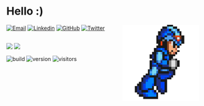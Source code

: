 # Hello :)

<img align="right" width="200" alt="megaman" src="https://raw.githubusercontent.com/mathiasarturschulz/mathiasarturschulz/master/gifs/megaman.gif">

[![Email](https://img.shields.io/badge/mathias@schulz.net.br-c14438?style=flat-square&logo=Gmail&logoColor=white&link=mailto:mathias@schulz.net.br)](mailto:mathias@schulz.net.br)
[![Linkedin](https://img.shields.io/badge/mathiasarturschulz-blue?style=flat-square&logo=Linkedin&logoColor=white&link=https://www.linkedin.com/in/mathiasarturschulz/)](https://www.linkedin.com/in/mathiasarturschulz/)
[![GitHub](https://img.shields.io/badge/mathiasarturschulz-181717?style=flat-square&logo=github&logoColor=white&link=https://github.com/mathiasarturschulz)](https://github.com/mathiasarturschulz)
[![Twitter](https://img.shields.io/badge/@mathias_schulz_-00acee?style=flat-square&logo=Twitter&logoColor=white)](https://twitter.com/mathias_schulz_)
<!-- [![Website Badge](https://img.shields.io/badge/schulz.net.br-3b5998?style=flat-square&logo=google-chrome&logoColor=white)](https://schulz.net.br) -->

<br>

<img  width="400px" src="https://github-readme-stats.vercel.app/api?username=mathiasarturschulz&theme=dark&show_icons=true">
<img width="335px" src="https://github-readme-stats.vercel.app/api/top-langs/?username=mathiasarturschulz&theme=dark&layout=compact&langs_count=6">

<br>

![build](https://img.shields.io/badge/build-passing-success)
![version](https://img.shields.io/badge/version-30.Oct.2021-informational)
![visitors](https://visitor-badge.glitch.me/badge?page_id=mathiasarturschulz)
